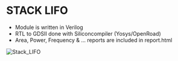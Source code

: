 # STACK LIFO

- Module is written in Verilog
- RTL to GDSII done with Siliconcompiler (Yosys/OpenRoad)
- Area, Power, Frequency & ... reports are included in report.html

![Stack_LIFO](https://github.com/ArvinDelavari/Digital-Circuits-Verilog/assets/86099054/0a16336f-e6cc-49a6-ad3f-14b840582bbd)
